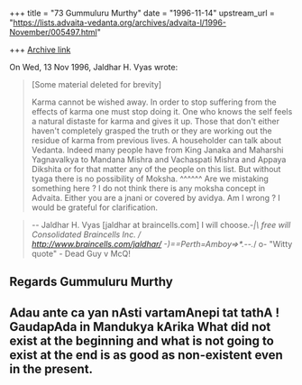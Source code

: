 +++
title = "73 Gummuluru Murthy"
date = "1996-11-14"
upstream_url = "https://lists.advaita-vedanta.org/archives/advaita-l/1996-November/005497.html"

+++
[Archive link](https://lists.advaita-vedanta.org/archives/advaita-l/1996-November/005497.html)

On Wed, 13 Nov 1996, Jaldhar H. Vyas wrote:

> [Some material deleted for brevity]
>
> Karma cannot be wished away.  In order to stop suffering from the effects
> of karma one must stop doing it.  One who knows the self feels a
> natural distaste for karma and gives it up.  Those that don't either
> haven't completely grasped the truth or they are working out the
> residue of karma from previous lives.  A householder can talk about
> Vedanta.  Indeed many people have from King Janaka and Maharshi
> Yagnavalkya to Mandana Mishra and Vachaspati Mishra and Appaya Dikshita
> or for that matter any of the people on this list.  But without tyaga
> there is no possibility of Moksha.
                             ^^^^^^
Are we mistaking something here ?
I do not think there is any moksha concept in Advaita.  Either
you are a jnani or covered by avidya.
Am I wrong ? I would be grateful for clarification.

>
> --
> Jaldhar H. Vyas [jaldhar at braincells.com]  I will choose.-_|\ free will
> Consolidated Braincells Inc.                          /     \
> http://www.braincells.com/jaldhar/   -)==Perth=Amboy=>*.--._/  o-
> "Witty quote" - Dead Guy                                   v      McQ!
>

Regards
Gummuluru Murthy
----------------------------------------------------------------------------
Adau ante ca yan nAsti vartamAnepi tat tathA !
                                GaudapAda in Mandukya kArika
What did not exist at the beginning and what is not going to exist at the
 end is as good as non-existent even in the present.
----------------------------------------------------------------------------


